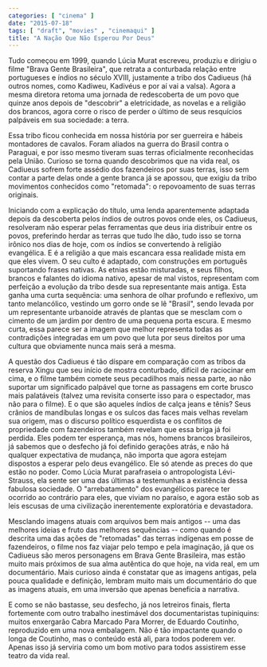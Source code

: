 ```yaml
---
categories: [ "cinema" ]
date: "2015-07-18"
tags: [ "draft", "movies" , "cinemaqui" ]
title: "A Nação Que Não Esperou Por Deus"
---
```

Tudo começou em 1999, quando Lúcia Murat escreveu, produziu e dirigiu o
filme "Brava Gente Brasileira", que retrata a conturbada relação entre
portugueses e índios no século XVIII, justamente a tribo dos Cadiueus
(há outros nomes, como Kadiweu, Kadivéus e por aí vai a valsa). Agora
a mesma diretora retoma uma jornada de redescoberta de um povo que quinze
anos depois de "descobrir" a eletricidade, as novelas e a religião dos
brancos, agora corre o risco de perder o último de seus resquícios
palpáveis em sua sociedade: a terra.

Essa tribo ficou conhecida em nossa história por ser guerreira e
hábeis montadores de cavalos. Foram aliados na guerra do Brasil contra o
Paraguai, e por isso mesmo tiveram suas terras oficialmente reconhecidas
pela União. Curioso se torna quando descobrimos que na vida real, os
Cadiueus sofrem forte assédio dos fazendeiros por suas terras, isso
sem contar a parte delas onde a gente branca já se apossou, que exigiu
da tribo movimentos conhecidos como "retomada": o repovoamento de suas
terras originais.

Iniciando com a explicação do título, uma lenda aparentemente
adaptada depois da descoberta pelos índios de outros povos onde eles,
os Cadiueus, resolveram não esperar pelas ferramentas que deus iria
distribuir entre os povos, preferindo herdar as terras que tudo lhe
dão, tudo isso se torna irônico nos dias de hoje, com os índios
se convertendo à religião evangélica. E é a religião a que mais
escancara essa realidade mista em que eles vivem. O seu culto é adaptado,
com construções em português suportando frases nativas. As etnias
estão misturadas, e seus filhos, brancos e falantes do idioma nativo,
apesar de mal vistos, representam com perfeição a evolução da tribo
desde sua representante mais antiga. Esta ganha uma curta sequência: uma
senhora de olhar profundo e reflexivo, um tanto melancólico, vestindo um
gorro onde se lê "Brasil", sendo levada por um representante urbanoide
através de plantas que se mesclam com o cimento de um jardim por dentro
de uma pequena porta escura. E mesmo curta, essa parece ser a imagem
que melhor representa todas as contradições integradas em um povo que
luta por seus direitos por uma cultura que obviamente nunca mais será
a mesma.

A questão dos Cadiueus é tão díspare em comparação com as tribos
da reserva Xingu que seu início de mostra conturbado, difícil de
raciocinar em cima, e o filme também comete seus pecadilhos mais nessa
parte, ao não suportar um significado palpável que torne as passagens
em corte brusco mais palatáveis (talvez uma revisita conserte isso para
o espectador, mas não para o filme). E o que são aqueles índios de
calça jeans e tênis? Seus crânios de mandíbulas longas e os sulcos
das faces mais velhas revelam sua origem, mas o discurso político
esquerdista e os conflitos de propriedade com fazendeiros também
revelam que essa briga já foi perdida. Eles podem ter esperança,
mas nós, homens brancos brasileiros, já sabemos que o desfecho
já foi definido gerações atrás, e não há qualquer expectativa
de mudança, não importa que agora estejam dispostos a esperar pelo
deus evangélico. Ele só atende as preces do que estão no poder. Como
Lúcia Murat parafraseia o antropologista Lévi-Strauss, ela sente ser
uma das últimas a testemunhas a existência dessa fabulosa sociedade. O
"arrebatamento" dos evangélicos parece ter ocorrido ao contrário para
eles, que viviam no paraíso, e agora estão sob as leis escusas de uma
civilização inerentemente exploratória e devastadora.

Mesclando imagens atuais com arquivos bem mais antigos -- uma das
melhores ideias e fruto das melhores sequências -- como quando é
descrita uma das ações de "retomadas" das terras indígenas em posse
de fazendeiros, o filme nos faz viajar pelo tempo e pela imaginação,
já que os Cadiueus são meros personagens em Brava Gente Brasileira,
mas estão muito mais próximos de sua alma autêntica do que hoje, na
vida real, em um documentário. Mais curioso ainda é constatar que as
imagens antigas, pela pouca qualidade e definição, lembram muito mais
um documentário do que as imagens atuais, em uma inversão que apenas
beneficia a narrativa.

E como se não bastasse, seu desfecho, já nos letreiros finais,
flerta fortemente com outro trabalho inestimável dos documentaristas
tupiniquins: muitos enxergarão Cabra Marcado Para Morrer, de Eduardo
Coutinho, reproduzido em uma nova embalagem. Não é tão impactante
quando o longa de Coutinho, mas o conteúdo está ali, para todos poderem
ver. Apenas isso já serviria como um bom motivo para todos assistirem
esse teatro da vida real.
